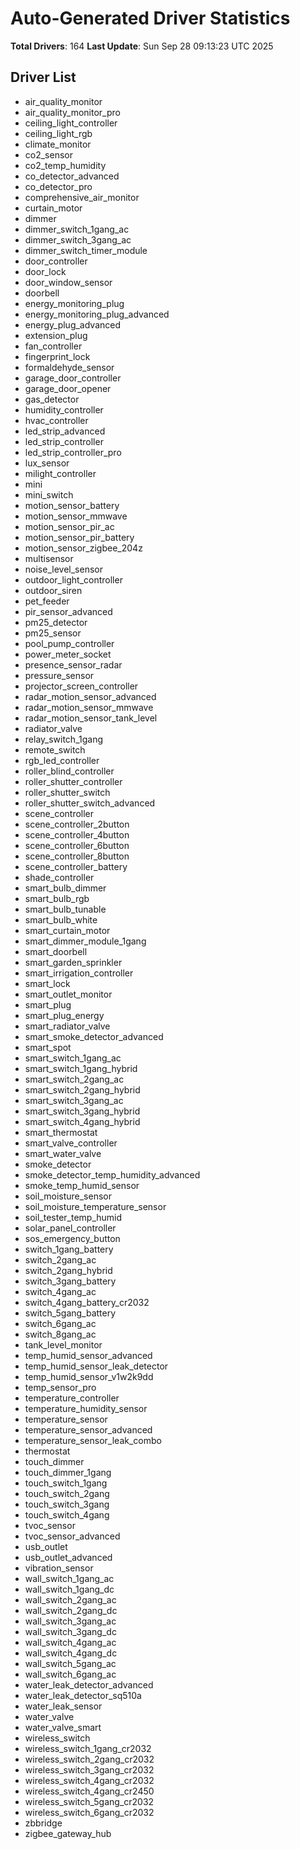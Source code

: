 # Auto-Generated Driver Statistics

**Total Drivers**: 164
**Last Update**: Sun Sep 28 09:13:23 UTC 2025

## Driver List
- air_quality_monitor
- air_quality_monitor_pro
- ceiling_light_controller
- ceiling_light_rgb
- climate_monitor
- co2_sensor
- co2_temp_humidity
- co_detector_advanced
- co_detector_pro
- comprehensive_air_monitor
- curtain_motor
- dimmer
- dimmer_switch_1gang_ac
- dimmer_switch_3gang_ac
- dimmer_switch_timer_module
- door_controller
- door_lock
- door_window_sensor
- doorbell
- energy_monitoring_plug
- energy_monitoring_plug_advanced
- energy_plug_advanced
- extension_plug
- fan_controller
- fingerprint_lock
- formaldehyde_sensor
- garage_door_controller
- garage_door_opener
- gas_detector
- humidity_controller
- hvac_controller
- led_strip_advanced
- led_strip_controller
- led_strip_controller_pro
- lux_sensor
- milight_controller
- mini
- mini_switch
- motion_sensor_battery
- motion_sensor_mmwave
- motion_sensor_pir_ac
- motion_sensor_pir_battery
- motion_sensor_zigbee_204z
- multisensor
- noise_level_sensor
- outdoor_light_controller
- outdoor_siren
- pet_feeder
- pir_sensor_advanced
- pm25_detector
- pm25_sensor
- pool_pump_controller
- power_meter_socket
- presence_sensor_radar
- pressure_sensor
- projector_screen_controller
- radar_motion_sensor_advanced
- radar_motion_sensor_mmwave
- radar_motion_sensor_tank_level
- radiator_valve
- relay_switch_1gang
- remote_switch
- rgb_led_controller
- roller_blind_controller
- roller_shutter_controller
- roller_shutter_switch
- roller_shutter_switch_advanced
- scene_controller
- scene_controller_2button
- scene_controller_4button
- scene_controller_6button
- scene_controller_8button
- scene_controller_battery
- shade_controller
- smart_bulb_dimmer
- smart_bulb_rgb
- smart_bulb_tunable
- smart_bulb_white
- smart_curtain_motor
- smart_dimmer_module_1gang
- smart_doorbell
- smart_garden_sprinkler
- smart_irrigation_controller
- smart_lock
- smart_outlet_monitor
- smart_plug
- smart_plug_energy
- smart_radiator_valve
- smart_smoke_detector_advanced
- smart_spot
- smart_switch_1gang_ac
- smart_switch_1gang_hybrid
- smart_switch_2gang_ac
- smart_switch_2gang_hybrid
- smart_switch_3gang_ac
- smart_switch_3gang_hybrid
- smart_switch_4gang_hybrid
- smart_thermostat
- smart_valve_controller
- smart_water_valve
- smoke_detector
- smoke_detector_temp_humidity_advanced
- smoke_temp_humid_sensor
- soil_moisture_sensor
- soil_moisture_temperature_sensor
- soil_tester_temp_humid
- solar_panel_controller
- sos_emergency_button
- switch_1gang_battery
- switch_2gang_ac
- switch_2gang_hybrid
- switch_3gang_battery
- switch_4gang_ac
- switch_4gang_battery_cr2032
- switch_5gang_battery
- switch_6gang_ac
- switch_8gang_ac
- tank_level_monitor
- temp_humid_sensor_advanced
- temp_humid_sensor_leak_detector
- temp_humid_sensor_v1w2k9dd
- temp_sensor_pro
- temperature_controller
- temperature_humidity_sensor
- temperature_sensor
- temperature_sensor_advanced
- temperature_sensor_leak_combo
- thermostat
- touch_dimmer
- touch_dimmer_1gang
- touch_switch_1gang
- touch_switch_2gang
- touch_switch_3gang
- touch_switch_4gang
- tvoc_sensor
- tvoc_sensor_advanced
- usb_outlet
- usb_outlet_advanced
- vibration_sensor
- wall_switch_1gang_ac
- wall_switch_1gang_dc
- wall_switch_2gang_ac
- wall_switch_2gang_dc
- wall_switch_3gang_ac
- wall_switch_3gang_dc
- wall_switch_4gang_ac
- wall_switch_4gang_dc
- wall_switch_5gang_ac
- wall_switch_6gang_ac
- water_leak_detector_advanced
- water_leak_detector_sq510a
- water_leak_sensor
- water_valve
- water_valve_smart
- wireless_switch
- wireless_switch_1gang_cr2032
- wireless_switch_2gang_cr2032
- wireless_switch_3gang_cr2032
- wireless_switch_4gang_cr2032
- wireless_switch_4gang_cr2450
- wireless_switch_5gang_cr2032
- wireless_switch_6gang_cr2032
- zbbridge
- zigbee_gateway_hub

